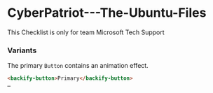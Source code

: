 # CyberPatriot---The-Ubuntu-Files

This Checklist is only for team Microsoft Tech Support<Container>
 
  
  ### Variants

  The primary `Button` contains an animation effect.

  ~~~html eval
  <backify-button>Primary</backify-button>
  …
  ~~~
</Container>

